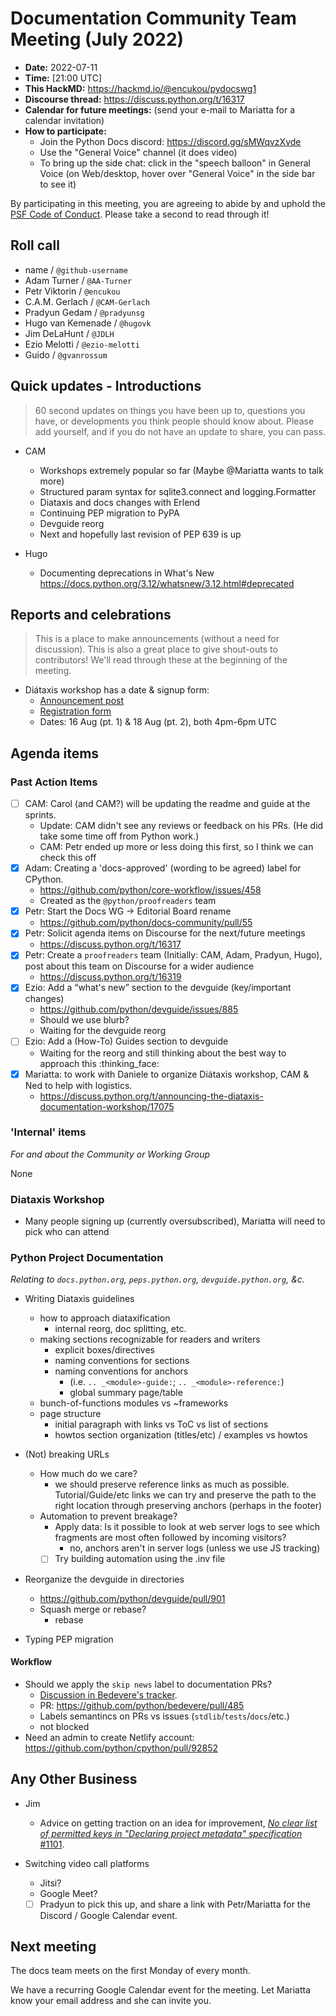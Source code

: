 # Documentation Community Team Meeting (July 2022)

- **Date:** 2022-07-11
- **Time:** [21:00 UTC]<!--(https://arewemeetingyet.com/UTC/2022-07-??/21:00/Docs%20Meeting)-->
- **This HackMD:** https://hackmd.io/@encukou/pydocswg1
- **Discourse thread:** https://discuss.python.org/t/16317
- **Calendar for future meetings:** (send your e-mail to Mariatta for a calendar invitation)
- **How to participate:**
  - Join the Python Docs discord: https://discord.gg/sMWqvzXvde
  - Use the "General Voice" channel (it does video)
  - To bring up the side chat: click in the "speech balloon" in General Voice (on Web/desktop, hover over "General Voice" in the side bar to see it)

By participating in this meeting, you are agreeing to abide by and uphold the [PSF Code of Conduct](https://www.python.org/psf/codeofconduct/).
Please take a second to read through it!

## Roll call

- name / `@github-username`
- Adam Turner / `@AA-Turner`
- Petr Viktorin / `@encukou`
- C.A.M. Gerlach / `@CAM-Gerlach`
- Pradyun Gedam / `@pradyunsg`
- Hugo van Kemenade / `@hugovk`
- Jim DeLaHunt / `@JDLH`
- Ezio Melotti / `@ezio-melotti`
- Guido / `@gvanrossum`

## Quick updates - Introductions

> 60 second updates on things you have been up to, questions you have, or developments you think people should know about. Please add yourself, and if you do not have an update to share, you can pass.

* CAM
    - Workshops extremely popular so far (Maybe @Mariatta wants to talk more)
    - Structured param syntax for sqlite3.connect and logging.Formatter
    - Diataxis and docs changes with Erlend
    - Continuing PEP migration to PyPA
    - Devguide reorg
    - Next and hopefully last revision of PEP 639 is up

* Hugo

  - Documenting deprecations in What's New
    https://docs.python.org/3.12/whatsnew/3.12.html#deprecated


## Reports and celebrations

> This is a place to make announcements (without a need for discussion). This is also a great place to give shout-outs to contributors! We'll read through these at the beginning of the meeting.

* Diátaxis workshop has a date & signup form: 
  - [Announcement post](https://discuss.python.org/t/17075)
  - [Registration form](https://forms.gle/xQSZJ2Yf4Jjd27wf6)
  - Dates: 16 Aug (pt. 1) & 18 Aug (pt. 2), both 4pm-6pm UTC

## Agenda items

### Past Action Items

- [ ] CAM: Carol (and CAM?) will be updating the readme and guide at the sprints.
  - Update: CAM didn't see any reviews or feedback on his PRs. (He did take some time off from Python work.)
  - CAM: Petr ended up more or less doing this first, so I think we can check this off
- [x] Adam: Creating a 'docs-approved' (wording to be agreed) label for CPython.
  - https://github.com/python/core-workflow/issues/458
  - Created as the `@python/proofreaders` team
- [x] Petr: Start the Docs WG → Editorial Board rename
  - https://github.com/python/docs-community/pull/55
- [x] Petr: Solicit agenda items on Discourse for the next/future meetings
  - https://discuss.python.org/t/16317
- [x] Petr: Create a `proofreaders` team (Initially: CAM, Adam, Pradyun, Hugo), post about this team on Discourse for a wider audience
  - https://discuss.python.org/t/16319
- [x] Ezio: Add a “what's new” section to the devguide (key/important changes)
  - https://github.com/python/devguide/issues/885
  - Should we use blurb?
  - Waiting for the devguide reorg
- [ ] Ezio: Add a (How-To) Guides section to devguide
  - Waiting for the reorg and still thinking about the best way to approach this :thinking_face:
- [x] Mariatta: to work with Daniele to organize Diátaxis workshop, CAM & Ned to help with logistics.
  - https://discuss.python.org/t/announcing-the-diataxis-documentation-workshop/17075


### 'Internal' items

*For and about the Community or Working Group*

None

### Diataxis Workshop
* Many people signing up (currently oversubscribed), Mariatta will need to pick who can attend

### Python Project Documentation

*Relating to `docs.python.org`, `peps.python.org`, `devguide.python.org`, &c.*

* Writing Diataxis guidelines
  * how to approach diataxification
    * internal reorg, doc splitting, etc.
  * making sections recognizable for readers and writers
    * explicit boxes/directives
    * naming conventions for sections
    * naming conventions for anchors
      * (i.e. ``.. _<module>-guide:``; ``.. _<module>-reference:``) 
      * global summary page/table
  * bunch-of-functions modules vs ~frameworks
  * page structure
    * initial paragraph with links vs ToC vs list of sections
    * howtos section organization (titles/etc) / examples vs howtos

* (Not) breaking URLs
  * How much do we care?
    - we should preserve reference links as much as possible. Tutorial/Guide/etc links we can try and preserve the path to the right location through preserving anchors (perhaps in the footer)
  * Automation to prevent breakage?
    * Apply data: Is it possible to look at web server logs to see which fragments are most often followed by incoming visitors?
      * no, anchors aren't in server logs (unless we use JS tracking)
    * [ ] Try building automation using the .inv file

* Reorganize the devguide in directories
  * https://github.com/python/devguide/pull/901
  * Squash merge or rebase?
    * rebase

* Typing PEP migration

#### Workflow

* Should we apply the `skip news` label to documentation PRs?
  * [Discussion in Bedevere's tracker](https://github.com/python/bedevere/issues/457).
  * PR: https://github.com/python/bedevere/pull/485
  * Labels semantincs on PRs vs issues (`stdlib`/`tests`/`docs`/etc.)
  * not blocked
* Need an admin to create Netlify account: https://github.com/python/cpython/pull/92852


## Any Other Business

 * Jim
     * Advice on getting traction on an idea for improvement, [_No clear list of permitted keys in "Declaring project metadata" specification_ #1101](https://github.com/pypa/packaging.python.org/issues/1101).

 * Switching video call platforms
   * Jitsi?
   * Google Meet?
   * [ ] Pradyun to pick this up, and share a link with Petr/Mariatta for the Discord / Google Calendar event.

## Next meeting

The docs team meets on the first Monday of every month.

We have a recurring Google Calendar event for the meeting.
Let Mariatta know your email address and she can invite you.
